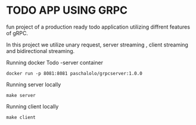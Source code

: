 # TODO APP USING GRPC

fun project of a production ready todo application utilizing diffrent features of gRPC.

In this project we utilize unary request, server streaming , client streaming and bidirectional streaming.

Running docker Todo -server container

```
docker run -p 8081:8081 paschalolo/grpcserver:1.0.0
```

Running server locally

```
make server
```

Running client locally

```
make client
```
